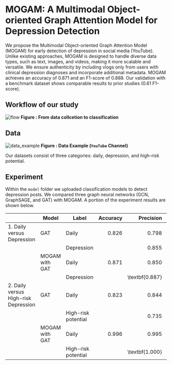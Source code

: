 # MOGAM: A Multimodal Object-oriented Graph Attention Model for Depression Detection
We propose the Multimodal Object-oriented Graph Attention Model (MOGAM) for early detection of depression in social media (YouTube). Unlike existing approaches, MOGAM is designed to handle diverse data types, such as text, images, and videos, making it more scalable and versatile. We ensure authenticity by including vlogs only from users with clinical depression diagnoses and incorporate additional metadata. MOGAM achieves an accuracy of 0.871 and an F1-score of 0.888. Our validation with a benchmark dataset shows comparable results to prior studies (0.61 F1-score).


## Workflow of our study
![flow](https://github.com/dxlabskku/MOGAM/assets/117570065/57a7da4a-d256-42c4-8168-935182bf984e)
**Figure : From data collcetion to classification**


## Data
![data_example](https://github.com/dxlabskku/MOGAM/assets/117570065/79aa7d44-5d5f-44b1-b375-e1297eb8673c)
**Figure : Data Example (```YouTube``` Channel)**

Our datasets consist of three categories: daily, depression, and high-risk potential.

## Experiment
Within the ```model``` folder we uploaded classification models to detect depression posts. We compared three graph neural networks (GCN, GraphSAGE, and GAT) with MOGAM.
A portion of the experiment results are shown below.

|                                      | Model                | Label               | Accuracy |      Precision |         Recall |       F1-Score |
|--------------------------------------|----------------------|---------------------|---------:|---------------:|---------------:|---------------:|
|      1. Daily versus Depression      | GAT                  | Daily               |    0.826 |          0.798 |          0.854 |          0.825 |
|                                      |                      | Depression          |          |          0.855 |          0.799 |          0.826 |
|                                      | MOGAM with GAT       | Daily               |    0.871 |          0.850 |          0.845 |          0.847 |
|                                      |                      | Depression          |          | \textbf{0.887} |          0.890 | \textbf{0.888} |
| 2. Daily versus High-risk Depression | GAT                  | Daily               |    0.823 |          0.844 |          0.930 |          0.885 |
|                                      |                      | High-risk potential |          |          0.735 |          0.529 |          0.615 |
|                                      | MOGAM with GAT       | Daily               |    0.996 |          0.995 | \textbf{1.000} | \textbf{0.997} |
|                                      |                      | High-risk potential |          | \textbf{1.000} |          0.986 |          0.993 |
